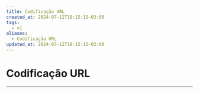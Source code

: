 ```yaml
---
title: Codificação URL
created_at: 2024-07-12T19:15:15-03:00
tags:
  - v1
aliases:
  - Codificação URL
updated_at: 2024-07-12T19:15:15-03:00
---
```

# Codificação URL
---

